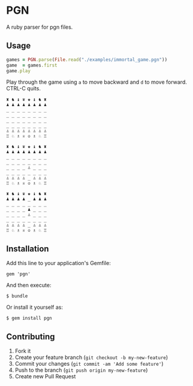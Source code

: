# PGN

A ruby parser for pgn files. 

## Usage

```ruby
games = PGN.parse(File.read("./examples/immortal_game.pgn"))
game  = games.first
game.play
```

Play through the game using `a` to move backward and `d` to move
forward. CTRL-C quits.

```
♜ ♞ ♝ ♛ ♚ ♝ ♞ ♜
♟ ♟ ♟ ♟ ♟ ♟ ♟ ♟
_ _ _ _ _ _ _ _
_ _ _ _ _ _ _ _
_ _ _ _ _ _ _ _
_ _ _ _ _ _ _ _
♙ ♙ ♙ ♙ ♙ ♙ ♙ ♙
♖ ♘ ♗ ♕ ♔ ♗ ♘ ♖

♜ ♞ ♝ ♛ ♚ ♝ ♞ ♜
♟ ♟ ♟ ♟ ♟ ♟ ♟ ♟
_ _ _ _ _ _ _ _
_ _ _ _ _ _ _ _
_ _ _ _ ♙ _ _ _
_ _ _ _ _ _ _ _
♙ ♙ ♙ ♙ _ ♙ ♙ ♙
♖ ♘ ♗ ♕ ♔ ♗ ♘ ♖

♜ ♞ ♝ ♛ ♚ ♝ ♞ ♜
♟ ♟ ♟ ♟ _ ♟ ♟ ♟
_ _ _ _ _ _ _ _
_ _ _ _ ♟ _ _ _
_ _ _ _ ♙ _ _ _
_ _ _ _ _ _ _ _
♙ ♙ ♙ ♙ _ ♙ ♙ ♙
♖ ♘ ♗ ♕ ♔ ♗ ♘ ♖
```

## Installation

Add this line to your application's Gemfile:

    gem 'pgn'

And then execute:

    $ bundle

Or install it yourself as:

    $ gem install pgn

## Contributing

1. Fork it
2. Create your feature branch (`git checkout -b my-new-feature`)
3. Commit your changes (`git commit -am 'Add some feature'`)
4. Push to the branch (`git push origin my-new-feature`)
5. Create new Pull Request
